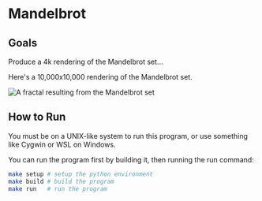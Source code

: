 # Mandelbrot

## Goals

Produce a 4k rendering of the Mandelbrot set...

Here's a 10,000x10,000 rendering of the Mandelbrot set.

![A fractal resulting from the Mandelbrot set](./mandelbrot_hd.png)

## How to Run

You must be on a UNIX-like system to run this program, or use something like Cygwin or WSL on Windows.

You can run the program first by building it, then running the run command:

```sh
make setup # setup the python environment
make build # build the program
make run   # run the program
```
